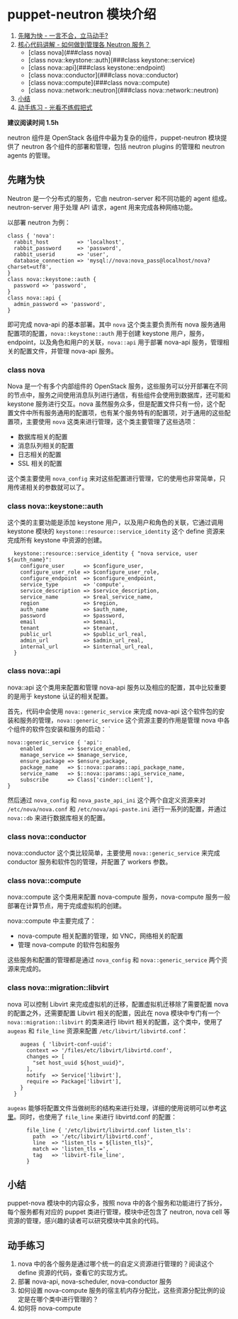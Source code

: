 # puppet-neutron 模块介绍
1. [先睹为快 - 一言不合，立马动手?](#先睹为快)
2. [核心代码讲解 - 如何做到管理各 Neutron 服务？](#核心代码讲解)
    - [class nova](###class nova)
    - [class nova::keystone::auth](###class keystone::service)
    - [class nova::api](###class keystone::endpoint)
    - [class nova::conductor](###class nova::conductor)
    - [class nova::compute](###class nova::compute)
    - [class nova::network::neutron](###class nova::network::neutron)
3. [小结](##小结)
4. [动手练习 - 光看不练假把式](##动手练习)

**建议阅读时间 1.5h**

neutron 组件是 OpenStack 各组件中最为复杂的组件，puppet-neutron 模块提供了 neutron 各个组件的部署和管理，包括 neutron plugins 的管理和 neutron agents 的管理。

## 先睹为快
Neutron 是一个分布式的服务，它由 neutron-server 和不同功能的 agent 组成。neutron-server 用于处理 API 请求，agent 用来完成各种网络功能。

以部署 neutron 为例：

```puppet
class { 'nova':
  rabbit_host         => 'localhost',
  rabbit_password     => 'password',
  rabbit_userid       => 'user',
  database_connection => 'mysql://nova:nova_pass@localhost/nova?charset=utf8',
}
class nova::keystone::auth {
  password => 'password',
}
class nova::api {
  admin_password => 'password',
}
```

即可完成 nova-api 的基本部署。其中 `nova` 这个类主要负责所有 nova 服务通用配置项的配置，`nova::keystone::auth` 用于创建 keystone 用户，服务，endpoint，以及角色和用户的关联，`nova::api` 用于部署 nova-api 服务，管理相关的配置文件，并管理 nova-api 服务。

### class nova
Nova 是一个有多个内部组件的 OpenStack 服务，这些服务可以分开部署在不同的节点中，服务之间使用消息队列进行通信，有些组件会使用到数据库，还可能和 keystone 服务进行交互。nova 虽然服务众多，但是配置文件只有一份，这个配置文件中所有服务通用的配置项，也有某个服务特有的配置项，对于通用的这些配置项，主要使用 `nova` 这类来进行管理，这个类主要管理了这些选项：

* 数据库相关的配置
* 消息队列相关的配置
* 日志相关的配置
* SSL 相关的配置

这个类主要使用 `nova_config` 来对这些配置进行管理，它的使用也非常简单，只用传递相关的参数就可以了。

### class nova::keystone::auth
这个类的主要功能是添加 keystone 用户，以及用户和角色的关联，它通过调用 keystone 模块的 `keystone::resource::service_identity` 这个 define 资源来完成所有 keystone 中资源的创建。

```puppet
  keystone::resource::service_identity { "nova service, user ${auth_name}":
    configure_user      => $configure_user,
    configure_user_role => $configure_user_role,
    configure_endpoint  => $configure_endpoint,
    service_type        => 'compute',
    service_description => $service_description,
    service_name        => $real_service_name,
    region              => $region,
    auth_name           => $auth_name,
    password            => $password,
    email               => $email,
    tenant              => $tenant,
    public_url          => $public_url_real,
    admin_url           => $admin_url_real,
    internal_url        => $internal_url_real,
  }
```

### class nova::api
nova::api 这个类用来配置和管理 nova-api 服务以及相应的配置，其中比较重要的是用于 keystone 认证的相关配置。

首先，代码中会使用 `nova::generic_service` 来完成 nova-api 这个软件包的安装和服务的管理，`nova::generic_service` 这个资源主要的作用是管理 nova 中各个组件的软件包安装和服务的启动： `  

```puppet
nova::generic_service { 'api':
    enabled        => $service_enabled,
    manage_service => $manage_service,
    ensure_package => $ensure_package,
    package_name   => $::nova::params::api_package_name,
    service_name   => $::nova::params::api_service_name,
    subscribe      => Class['cinder::client'],
}
```

然后通过 `nova_config` 和 `nova_paste_api_ini` 这个两个自定义资源来对 `/etc/nova/nova.conf` 和 `/etc/nova/api-paste.ini` 进行一系列的配置，并通过 `nova::db` 来进行数据库相关的配置。


### class nova::conductor
nova::conductor 这个类比较简单，主要使用 `nova::generic_service` 来完成 conductor 服务和软件包的管理，并配置了 workers 参数。

### class nova::compute
nova::compute 这个类用来配置 nova-compute 服务，nova-compute 服务一般部署在计算节点，用于完成虚拟机的创建。

nova::compute 中主要完成了：

* nova-compute 相关配置的管理，如 VNC，网络相关的配置
* 管理 nova-compute 的软件包和服务

这些服务和配置的管理都是通过 `nova_config` 和 `nova::generic_service` 两个资源来完成的。

### class nova::migration::libvirt
nova 可以控制 Libvirt 来完成虚拟机的迁移，配置虚拟机迁移除了需要配置 nova 的配置之外，还需要配置 Libvirt 相关的配置，因此在 nova 模块中专门有一个 `nova::migration::libvirt` 的类来进行 libvirt 相关的配置，这个类中，使用了 `augeas` 和 `file_line` 资源来配置 `/etc/libvirt/libvirtd.conf`：

```puppet
    augeas { 'libvirt-conf-uuid':
      context => '/files/etc/libvirt/libvirtd.conf',
      changes => [
        "set host_uuid ${host_uuid}",
      ],
      notify  => Service['libvirt'],
      require => Package['libvirt'],
    }
  }
```

`augeas` 能够将配置文件当做树形的结构来进行处理，详细的使用说明可以参考[这里](https://projects.puppetlabs.com/projects/1/wiki/puppet_augeas)。同时，也使用了 `file_line` 来进行 libvirtd.conf 的配置：

```puppet
      file_line { '/etc/libvirt/libvirtd.conf listen_tls':
        path  => '/etc/libvirt/libvirtd.conf',
        line  => "listen_tls = ${listen_tls}",
        match => 'listen_tls =',
        tag   => 'libvirt-file_line',
      }
  ```
  
 ## 小结
 puppet-nova 模块中的内容众多，按照 nova 中的各个服务和功能进行了拆分，每个服务都有对应的 puppet 类进行管理，模块中还包含了 neutron, nova cell 等资源的管理，感兴趣的读者可以研究模块中其余的代码。
 
 ## 动手练习
1. nova 中的各个服务是通过哪个统一的自定义资源进行管理的？阅读这个 define 资源的代码，查看它的实现方式。
2. 部署 nova-api, nova-scheduler, nova-conductor 服务
3. 如何设置 nova-compute 服务的宿主机内存分配比，这些资源分配比例的设定是在哪个类中进行管理的？
4. 如何将 nova-compute


